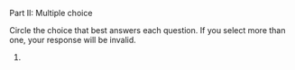 Part II: Multiple choice

Circle the choice that best answers each question. If you select more than one, your response will be invalid.

1.
